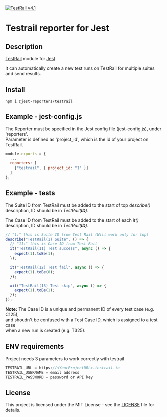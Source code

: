 [![TestRail v4.1](https://img.shields.io/badge/TestRail%20API-v2-green.svg)](http://docs.gurock.com/testrail-api2/start)

# Testrail reporter for Jest

## Description

[TestRail](https://www.gurock.com/testrail/) module for [Jest](https://jestjs.io/)

It can automatically create a new test runs on TestRail for multiple suites and send results.

## Install

```code
npm i @jest-reporters/testrail
```

## Example - **jest-config.js**

The Reporter must be specified in the Jest config file (jest-config.js), under 'reporters'.
<br>Parameter is defined as 'project_id', which is the id of your project on TestRail.

```javascript
module.exports = {
  ...
  reporters: [
    ["testrail", { project_id: "1" }]
  ]
};
```

## Example - tests

The Suite ID from TestRail must be added to the start of top _describe()_ description, ID should be in *TestRail(**ID**)*.

The Case ID from TestRail must be added to the start of each _it()_ description, ID should be in *TestRail(**ID**)*.

```javascript
// "1:" this is Suite ID from Test Rail (Will work only for top)
describe("TestRail(1) Suite", () => {
  // "11:" this is Case ID from Test Rail
  it("TestRail(11) Test success", async () => {
    expect(1).toBe(1);
  });

  it("TestRail(12) Test fail", async () => {
    expect(1).toBe(0);
  });

  xit("TestRail(13) Test skip", async () => {
    expect(1).toBe(1);
  });
});
```

**Note:** The Case ID is a unique and permanent ID of every test case (e.g. C125),
<br>and shoudn't be confused with a Test Case ID, which is assigned to a test case<br> when a new run is created (e.g. T325).

## ENV requirements 

Project needs 3 parameters to work correctly with testrail

```javascript
TESTRAIL_URL = https://<YourProjectURL>.testrail.io
TESTRAIL_USERNAME = email address
TESTRAIL_PASSWORD = password or API key
```

## License

This project is licensed under the MIT License - see the [LICENSE](LICENSE.md) file for details.
